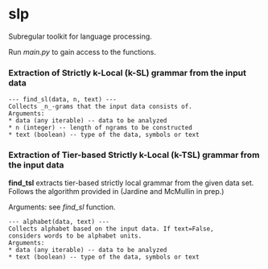 # slp

Subregular toolkit for language processing.

Run _main.py_ to gain access to the functions.

### Extraction of Strictly k-Local (k-SL) grammar from the input data

    --- find_sl(data, n, text) ---
    Collects _n_-grams that the input data consists of.
    Arguments:
    * data (any iterable) -- data to be analyzed
    * n (integer) -- length of ngrams to be constructed
    * text (boolean) -- type of the data, symbols or text


### Extraction of Tier-based Strictly k-Local (k-TSL) grammar from the input data
**find_tsl** extracts tier-based strictly local grammar from the given data set. Follows the algorithm provided in (Jardine and McMullin in prep.)

Arguments: see _find_sl_ function.

    --- alphabet(data, text) ---
    Collects alphabet based on the input data. If text=False,
    considers words to be alphabet units.
    Arguments:
    * data (any iterable) -- data to be analyzed
    * text (boolean) -- type of the data, symbols or text
